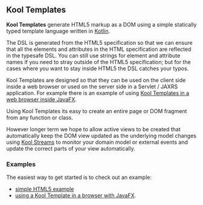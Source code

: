 ## Kool Templates

**Kool Templates** generate HTML5 markup as a DOM using a simple statically typed template language written in [Kotlin](http://jetbrains.github.com/kotlin/).

The DSL is generated from the HTML5 specification so that we can ensure that all the elements and attributes in the HTML specification are reflected in the typesafe DSL. You can still use strings for element and attribute names if you need to stray outside of the HTML5 specification; but for the cases where you want to stay inside HTML5 the DSL catches your typos.

Kool Templates are designed so that they can be used on the client side inside a web browser or used on the server side in a Servlet / JAXRS application. For example there is an example of using [Kool Templates in a web browser inside JavaFX](https://github.com/koolapp/koolapp/tree/master/koolapp-javafx).

Using Kool Templates its easy to create an entire page or DOM fragment from any function or class.

However longer term we hope to allow active views to be created that automatically keep the DOM view updated as the underlying model changes  using [Kool Streams](https://github.com/koolapp/koolapp/blob/master/koolapp-stream/ReadMe.md) to monitor your domain model or external events and update the correct parts of your view automatically.

### Examples

The easiest way to get started is to check out an example:

* [simple HTML5 example](https://github.com/koolapp/koolapp/blob/master/koolapp-template/src/test/kotlin/test/koolapp/template/html/HtmlTemplateTest.kt#L12)
* [using a Kool Template in a browser with JavaFX](https://github.com/koolapp/koolapp/tree/master/koolapp-javafx).

